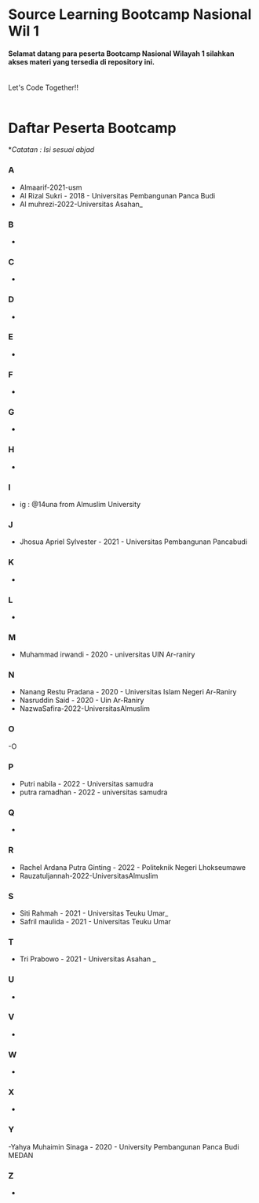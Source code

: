 # Source Learning Bootcamp Nasional Wil 1

#### Selamat datang para peserta Bootcamp Nasional Wilayah 1 silahkan akses materi yang tersedia di repository ini.

<br>
Let's Code Together!!
<br>
<br>

# Daftar Peserta Bootcamp

\*_Catatan : Isi sesuai abjad_

### A


- Almaarif-2021-usm
- Al Rizal Sukri - 2018 - Universitas Pembangunan Panca Budi
- Al muhrezi-2022-Universitas Asahan_


### B

- 

### C

-

### D

-

### E

-

### F

-

### G

-

### H

-

### I

- ig : @14una from Almuslim University

### J

- Jhosua Apriel Sylvester - 2021 - Universitas Pembangunan Pancabudi 

### K

-

### L

-

### M

- Muhammad irwandi - 2020 - universitas UIN Ar-raniry

### N

- Nanang Restu Pradana - 2020 - Universitas Islam Negeri Ar-Raniry  
- Nasruddin Said - 2020 - Uin Ar-Raniry
- NazwaSafira-2022-UniversitasAlmuslim

### O

-O

### P


- Putri nabila - 2022 - Universitas samudra 
- putra ramadhan - 2022 - universitas samudra


### Q

-

### R

- Rachel Ardana Putra Ginting - 2022 - Politeknik Negeri Lhokseumawe
- Rauzatuljannah-2022-UniversitasAlmuslim

### S

- Siti Rahmah - 2021 - Universitas Teuku Umar_
- Safril maulida - 2021 - Universitas Teuku Umar

### T

- Tri Prabowo - 2021 - Universitas Asahan _

### U

-

### V

-

### W

-

### X

-

### Y

-Yahya Muhaimin Sinaga - 2020 - University Pembangunan Panca Budi MEDAN

### Z

-
